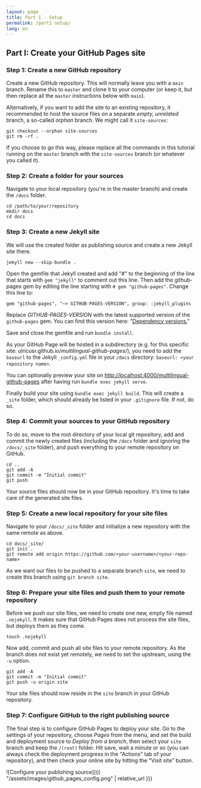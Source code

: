 ```yaml
---
layout: page
title: Part I - Setup
permalink: /part1-setup/
lang: en
---
```


## Part I: Create your GitHub Pages site

### Step 1: Create a new GitHub repository

Create a new GitHub repository. This will normally leave you with a `main` branch. Rename this to `master` and clone it to your computer (or keep it, but then replace all the `master` instructions below with `main`).

Alternatively, if you want to add the site to an existing repository, it recommended to host the source files on a separate *empty, unrelated* branch, a so-called *orphan* branch. We might call it `site-sources`:

```
git checkout --orphan site-sources
git rm -rf .
```

If you choose to go this way, please replace all the commands in this tutorial running on the `master` branch with the `site-sources` branch (or whatever you called it).

### Step 2: Create a folder for your sources

Navigate to your local repository (you're in the master branch) and create the `/docs` folder.

```
cd /path/to/your/repository
mkdir docs
cd docs
```

### Step 3: Create a new Jekyll site

We will use the created folder as publishing source and create a new Jekyll site there.

`jekyll new --skip-bundle .`

Open the gemfile that Jekyll created and add "#" to the beginning of the line that starts with `gem "jekyll"` to comment out this line. Then add the github-pages gem by editing the line starting with `# gem "github-pages"`. Change this line to:

`gem "github-pages", "~> GITHUB-PAGES-VERSION", group: :jekyll_plugins`

Replace *GITHUB-PAGES-VERSION* with the latest supported version of the `github-pages` gem. You can find this version here: "[Dependency versions.](https://pages.github.com/versions/)"

Save and close the gemfile and run `bundle install`.

As your GitHub Page will be hosted in a subdirectory (e.g. for this specific site: ulricusr.github.io/*multilingual-github-pages/*), you need to add the `baseurl` to the Jekyll `_config.yml` file in your `/docs` directory: `baseurl: <your repository name>`.

You can optionally preview your site on [http://localhost:4000/multilingual-github-pages](http://localhost:4000/multilingual-github-pages) after having run `bundle exec jekyll serve`.

Finally build your site using `bundle exec jekyll build`. This will create a `_site` folder, which should already be listed in your `.gitignore` file. If not, do so.

### Step 4: Commit your sources to your GitHub repository

To do so, move to the root directory of your local git repository, add and commit the newly created files (including the `/docs` folder and ignoring the `/docs/_site` folder), and push everything to your remote repository on GitHub.

```
cd ..
git add -A
git commit -m "Initial commit"
git push
```

Your source files should now be in your GitHub repository. It's time to take care of the generated site files.

### Step 5: Create a new local repository for your site files

Navigate to your `/docs/_site` folder and initialize a new repository with the same remote as above.

```
cd docs/_site/
git init .
git remote add origin https://github.com/<your-username>/<your-repo-name>
```

As we want our files to be pushed to a separate branch `site`, we need to create this branch using `git branch site`.

### Step 6: Prepare your site files and push them to your remote repository

Before we push our site files, we need to create one new, empty file named `.nojekyll`. It makes sure that GitHub Pages does not process the site files, but deploys them as they come.

`touch .nojekyll`

Now add, commit and push all site files to your remote repository. As the branch does not exist yet remotely, we need to set the upstream, using the `-u` option.

```
git add -A
git commit -m "Initial commit"
git push -u origin site
```

Your site files should now reside in the `site` branch in your GitHub repository.

### Step 7: Configure GitHub to the right publishing source

The final step is to configure GitHub Pages to deploy your site. Go to the settings of your repository, choose *Pages* from the menu, and set the build and deployment source to *Deploy from a branch*, then select your `site` branch and keep the `/(root)` folder. Hit save, wait a minute or so (you can always check the deployment progress in the "Actions" tab of your repository), and then check your online site by hitting the "Visit site" button.

![Configure your publishing source]({{ "/assets/images/github_pages_config.png" | relative_url }})

